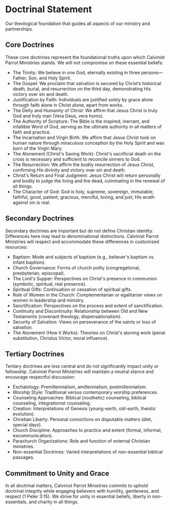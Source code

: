 # Doctrinal Statement

Our theological foundation that guides all aspects of our ministry and partnerships.

## Core Doctrines

These core doctrines represent the foundational truths upon which Calvinist Parrot Ministries stands. We will not compromise on these essential beliefs:

- The Trinity: We believe in one God, eternally existing in three persons—Father, Son, and Holy Spirit.
- The Gospel: We proclaim that salvation is secured by Christ’s historical death, burial, and resurrection on the third day, demonstrating His victory over sin and death.
- Justification by Faith: Individuals are justified solely by grace alone through faith alone in Christ alone, apart from works.
- The Deity and Humanity of Christ: We affirm that Jesus Christ is truly God and truly man (Vera Deus, vera homo).
- The Authority of Scripture: The Bible is the inspired, inerrant, and infallible Word of God, serving as the ultimate authority in all matters of faith and practice.
- The Incarnation and Virgin Birth: We affirm that Jesus Christ took on human nature through miraculous conception by the Holy Spirit and was born of the Virgin Mary.
- The Atonement (Christ's Saving Work): Christ's sacrificial death on the cross is necessary and sufficient to reconcile sinners to God.
- The Resurrection: We affirm the bodily resurrection of Jesus Christ, confirming His divinity and victory over sin and death.
- Christ's Return and Final Judgment: Jesus Christ will return personally and bodily to judge the living and the dead, culminating in the renewal of all things.
- The Character of God: God is holy, supreme, sovereign, immutable, faithful, good, patient, gracious, merciful, loving, and just; His wrath against sin is real.

## Secondary Doctrines

Secondary doctrines are important but do not define Christian identity. Differences here may lead to denominational distinctions. Calvinist Parrot Ministries will respect and accommodate these differences in customized resources:

- Baptism: Mode and subjects of baptism (e.g., believer's baptism vs. infant baptism).
- Church Governance: Forms of church polity (congregational, presbyterian, episcopal).
- The Lord's Supper: Perspectives on Christ's presence in communion (symbolic, spiritual, real presence).
- Spiritual Gifts: Continuation or cessation of spiritual gifts.
- Role of Women in the Church: Complementarian or egalitarian views on women in leadership and ministry.
- Sanctification: Perspectives on the process and extent of sanctification.
- Continuity and Discontinuity: Relationship between Old and New Testaments (covenant theology, dispensationalism).
- Security of Salvation: Views on perseverance of the saints or loss of salvation.
- The Atonement (How it Works): Theories on Christ's atoning work (penal substitution, Christus Victor, moral influence).

## Tertiary Doctrines

Tertiary doctrines are less central and do not significantly impact unity or fellowship. Calvinist Parrot Ministries will maintain a neutral stance and encourage respectful discussion:

- Eschatology: Premillennialism, amillennialism, postmillennialism.
- Worship Style: Traditional versus contemporary worship preferences.
- Counseling Approaches: Biblical (nouthetic) counseling, biblical counseling, integrationist counseling.
- Creation: Interpretations of Genesis (young-earth, old-earth, theistic evolution).
- Christian Liberty: Personal convictions on disputable matters (diet, special days).
- Church Discipline: Approaches to practice and extent (formal, informal, excommunication).
- Parachurch Organizations: Role and function of external Christian ministries.
- Non-essential Doctrines: Varied interpretations of non-essential biblical passages.

## Commitment to Unity and Grace

In all doctrinal matters, Calvinist Parrot Ministries commits to uphold doctrinal integrity while engaging believers with humility, gentleness, and respect (1 Peter 3:15). We strive for unity in essential beliefs, liberty in non-essentials, and charity in all things.
